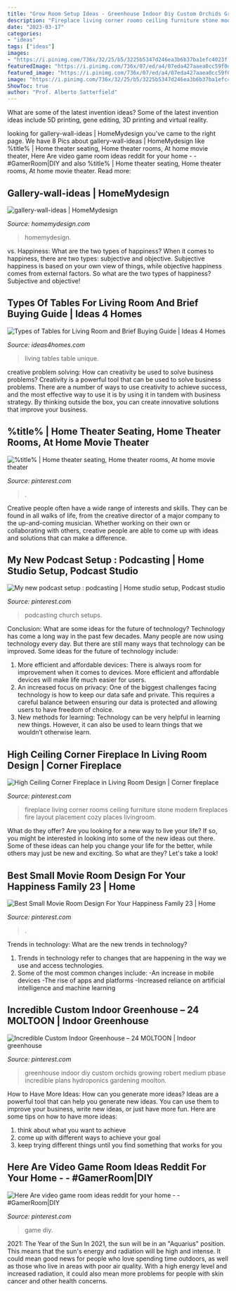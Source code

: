 ```yaml
---
title: "Grow Room Setup Ideas - Greenhouse Indoor Diy Custom Orchids Growing Robert Medium Pbase Incredible Plans Hydroponics Gardening Moolton"
description: "Fireplace living corner rooms ceiling furniture stone modern fireplaces fire layout placement cozy places livingroom"
date: "2023-03-17"
categories:
- "ideas"
tags: ["ideas"]
images:
- "https://i.pinimg.com/736x/32/25/b5/3225b5347d246ea3b6b37ba1efc4023f.jpg"
featuredImage: "https://i.pinimg.com/736x/07/ed/a4/07eda427aaea0cc59f0d18361f63a45f--corner-fireplaces-stone-fireplaces.jpg"
featured_image: "https://i.pinimg.com/736x/07/ed/a4/07eda427aaea0cc59f0d18361f63a45f--corner-fireplaces-stone-fireplaces.jpg"
image: "https://i.pinimg.com/736x/32/25/b5/3225b5347d246ea3b6b37ba1efc4023f.jpg"
ShowToc: true
author: "Prof. Alberto Satterfield"
---
```



What are some of the latest invention ideas?
Some of the latest invention ideas include 5D printing, gene editing, 3D printing and virtual reality.

	

		
looking for gallery-wall-ideas | HomeMydesign you've came to the right page. We have 8 Pics about gallery-wall-ideas | HomeMydesign like %title% | Home theater seating, Home theater rooms, At home movie theater, Here Are video game room ideas reddit for your home - - #GamerRoom|DIY and also %title% | Home theater seating, Home theater rooms, At home movie theater. Read more:
		
    
## Gallery-wall-ideas | HomeMydesign

<img loading=lazy src="https://homemydesign.com/wp-content/uploads/2014/02/gallery-wall-ideas.jpg" onerror="this.onerror=null;this.src='https://tse4.mm.bing.net/th?id=OIP.FPCqJx4xX9yQXvwrJOba2QHaJ4&amp;pid=15.1';" alt="gallery-wall-ideas | HomeMydesign">

_Source: homemydesign.com_

>homemydesign. 

	

vs. Happiness: What are the two types of happiness?
When it comes to happiness, there are two types: subjective and objective. Subjective happiness is based on your own view of things, while objective happiness comes from external factors. So what are the two types of happiness? Subjective and objective!

    
## Types Of Tables For Living Room And Brief Buying Guide | Ideas 4 Homes

<img loading=lazy src="https://www.ideas4homes.com/wp-content/uploads/2015/12/Unique-Multifungtion-for-Table-For-Living-Room-With-Two-Color-and-Low-Design-Inspiration.jpg" onerror="this.onerror=null;this.src='https://tse4.mm.bing.net/th?id=OIP.ZdZ-tkPzoFelbhZktzkI1AHaFj&amp;pid=15.1';" alt="Types of Tables for Living Room and Brief Buying Guide | Ideas 4 Homes">

_Source: ideas4homes.com_

>living tables table unique. 

	

creative problem solving: How can creativity be used to solve business problems?
Creativity is a powerful tool that can be used to solve business problems. There are a number of ways to use creativity to achieve success, and the most effective way to use it is by using it in tandem with business strategy. By thinking outside the box, you can create innovative solutions that improve your business.

    
## %title% | Home Theater Seating, Home Theater Rooms, At Home Movie Theater

<img loading=lazy src="https://i.pinimg.com/736x/a5/02/b8/a502b830af20dcbaff7abd5a4fd9b01e.jpg" onerror="this.onerror=null;this.src='https://tse1.mm.bing.net/th?id=OIP.dS5s7_W6WDdtn_71e07_7gHaLH&amp;pid=15.1';" alt="%title% | Home theater seating, Home theater rooms, At home movie theater">

_Source: pinterest.com_

>. 

	

Creative people often have a wide range of interests and skills. They can be found in all walks of life, from the creative director of a major company to the up-and-coming musician. Whether working on their own or collaborating with others, creative people are able to come up with ideas and solutions that can make a difference.

    
## My New Podcast Setup : Podcasting | Home Studio Setup, Podcast Studio

<img loading=lazy src="https://i.pinimg.com/736x/d1/6b/98/d16b9800672ab1b741b608869c2ef85e.jpg" onerror="this.onerror=null;this.src='https://tse2.mm.bing.net/th?id=OIP.OlN9PoNwHpvm_RK7rvyX3AHaJ3&amp;pid=15.1';" alt="My new podcast setup : podcasting | Home studio setup, Podcast studio">

_Source: pinterest.com_

>podcasting church setups. 

	

Conclusion: What are some ideas for the future of technology?
Technology has come a long way in the past few decades. Many people are now using technology every day. But there are still many ways that technology can be improved. Some ideas for the future of technology include: 
1) More efficient and affordable devices: There is always room for improvement when it comes to devices. More efficient and affordable devices will make life much easier for users. 
2) An increased focus on privacy: One of the biggest challenges facing technology is how to keep our data safe and private. This requires a careful balance between ensuring our data is protected and allowing users to have freedom of choice. 
3) New methods for learning: Technology can be very helpful in learning new things. However, it can also be used to learn things that we wouldn’t otherwise learn.

    
## High Ceiling Corner Fireplace In Living Room Design | Corner Fireplace

<img loading=lazy src="https://i.pinimg.com/736x/07/ed/a4/07eda427aaea0cc59f0d18361f63a45f--corner-fireplaces-stone-fireplaces.jpg" onerror="this.onerror=null;this.src='https://tse1.mm.bing.net/th?id=OIP.E53Ni69jfS7KY8ptDrqssQHaJ4&amp;pid=15.1';" alt="High Ceiling Corner Fireplace in Living Room Design | Corner fireplace">

_Source: pinterest.com_

>fireplace living corner rooms ceiling furniture stone modern fireplaces fire layout placement cozy places livingroom. 

	

What do they offer?
Are you looking for a new way to live your life? If so, you might be interested in looking into some of the new ideas out there. Some of these ideas can help you change your life for the better, while others may just be new and exciting. So what are they? Let's take a look!

    
## Best Small Movie Room Design For Your Happiness Family 23 | Home

<img loading=lazy src="https://i.pinimg.com/736x/32/25/b5/3225b5347d246ea3b6b37ba1efc4023f.jpg" onerror="this.onerror=null;this.src='https://tse3.mm.bing.net/th?id=OIP.7dEb7KNaYrQlUEO4A_KGPwHaE8&amp;pid=15.1';" alt="Best Small Movie Room Design For Your Happiness Family 23 | Home">

_Source: pinterest.com_

>. 

	

Trends in technology: What are the new trends in technology?
1. Trends in technology refer to changes that are happening in the way we use and access technologies. 
2. Some of the most common changes include: 
-An increase in mobile devices 
-The rise of apps and platforms 
-Increased reliance on artificial intelligence and machine learning 

    
## Incredible Custom Indoor Greenhouse – 24 MOLTOON | Indoor Greenhouse

<img loading=lazy src="https://i.pinimg.com/736x/53/c5/bc/53c5bceb00f365abb9c38a6372171d8b.jpg" onerror="this.onerror=null;this.src='https://tse1.mm.bing.net/th?id=OIP.wLT7Hn9ki8RG2RSGieVz8wHaJ3&amp;pid=15.1';" alt="Incredible Custom Indoor Greenhouse – 24 MOLTOON | Indoor greenhouse">

_Source: pinterest.com_

>greenhouse indoor diy custom orchids growing robert medium pbase incredible plans hydroponics gardening moolton. 

	

How to Have More Ideas: How can you generate more ideas?
Ideas are a powerful tool that can help you generate new ideas. You can use them to improve your business, write new ideas, or just have more fun. Here are some tips on how to have more ideas: 
1. think about what you want to achieve 
2. come up with different ways to achieve your goal 
3. keep trying different things until you find something that works for you 

    
## Here Are Video Game Room Ideas Reddit For Your Home - - #GamerRoom|DIY

<img loading=lazy src="https://i.pinimg.com/736x/9f/cb/92/9fcb92bdf5d859704ba16b139f667fa2.jpg" onerror="this.onerror=null;this.src='https://tse2.mm.bing.net/th?id=OIP.1XbL-ll7uF4YyFzpwcjnIwHaLH&amp;pid=15.1';" alt="Here Are video game room ideas reddit for your home - - #GamerRoom|DIY">

_Source: pinterest.com_

>game diy. 

	

2021: The Year of the Sun
In 2021, the sun will be in an "Aquarius" position. This means that the sun's energy and radiation will be high and intense. It could mean good news for people who love spending time outdoors, as well as those who live in areas with poor air quality. With a high energy level and increased radiation, it could also mean more problems for people with skin cancer and other health concerns.

